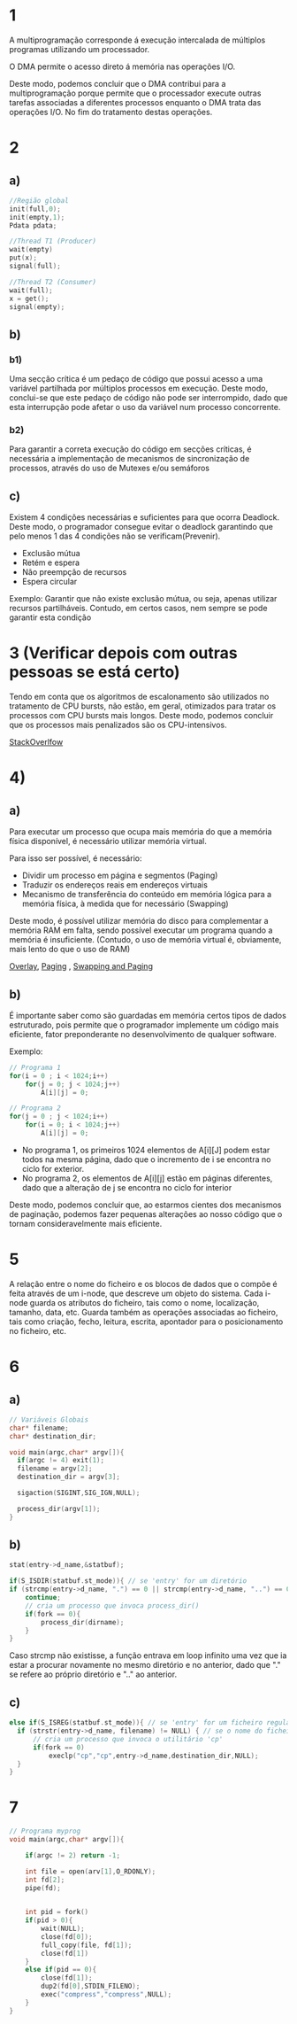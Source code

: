 # 1
A multiprogramação corresponde á execução intercalada de múltiplos programas utilizando um processador.

O DMA permite o acesso direto á memória nas operações I/O.

Deste modo, podemos concluir que o DMA contribui para a multiprogramação porque permite que o processador execute outras tarefas associadas a diferentes processos enquanto o DMA trata das operações I/O. No fim do tratamento destas operações.

# 2
## a)
```c
//Região global
init(full,0);
init(empty,1);
Pdata pdata;
```

```c
//Thread T1 (Producer)
wait(empty)
put(x);
signal(full);
```

```c
//Thread T2 (Consumer)
wait(full);
x = get();
signal(empty);
```

## b)
### b1)
Uma secção crítica é um pedaço de código que possui acesso a uma variável partilhada por múltiplos processos em execução. Deste modo, conclui-se que este pedaço de código não pode ser interrompido, dado que esta interrupção pode afetar o uso da variável num processo concorrente.
### b2)
Para garantir a correta execução do código em secções críticas, é necessária a implementação de mecanismos de sincronização de processos, através do uso de Mutexes e/ou semáforos

## c)
Existem 4 condições necessárias e suficientes para que ocorra Deadlock. Deste modo, o programador consegue evitar o deadlock garantindo que pelo menos 1 das 4 condições não se verificam(Prevenir).
- Exclusão mútua
- Retém e espera
- Não preempção de recursos
- Espera circular

Exemplo: Garantir que não existe exclusão mútua, ou seja, apenas utilizar recursos partilháveis. Contudo, em certos casos, nem sempre se pode garantir esta condição

# 3 (Verificar depois com outras pessoas se está certo)
Tendo em conta que os algoritmos de escalonamento são utilizados no tratamento de CPU bursts, não estão, em geral, otimizados para tratar os processos com CPU bursts mais longos. Deste modo, podemos concluir que os processos mais penalizados são os CPU-intensivos.

[StackOverlfow](https://stackoverflow.com/questions/868568/what-do-the-terms-cpu-bound-and-i-o-bound-mean)

# 4)

## a)
Para executar um processo que ocupa mais memória do que a memória física disponível, é necessário utilizar memória virtual.

Para isso ser possível, é necessário:
- Dividir um processo em página e segmentos (Paging)
- Traduzir os endereços reais em endereços virtuais
- Mecanismo de transferência do conteúdo em memória lógica para a memória física, à medida que for necessário (Swapping)

Deste modo, é possível utilizar memória do disco para complementar a memória RAM em falta, sendo possível executar um programa quando a memória é insuficiente. (Contudo, o uso de memória virtual é, obviamente, mais lento do que o uso de RAM)

[Overlay](https://www.geeksforgeeks.org/overlays-in-memory-management/),
[Paging](https://www.geeksforgeeks.org/paging-in-operating-system/)
,
[Swapping and Paging](https://www.sciencedirect.com/topics/computer-science/virtual-memory#:~:text=Swapping%20and%20paging,the%20amount%20of%20available%20memory.)

## b)
É importante saber como são guardadas em memória certos tipos de dados estruturado, pois permite que o programador implemente um código mais eficiente, fator preponderante no desenvolvimento de qualquer software.

Exemplo:
```c
// Programa 1
for(i = 0 ; i < 1024;i++)
    for(j = 0; j < 1024;j++)
        A[i][j] = 0;
```
```c
// Programa 2
for(j = 0 ; j < 1024;i++)
    for(i = 0; i < 1024;j++)
        A[i][j] = 0;
```
- No programa 1, os primeiros 1024 elementos de A[i][J] podem estar todos na mesma página, dado que o incremento de i se encontra no ciclo for exterior.
- No programa 2, os elementos de A[i][j] estão em páginas diferentes, dado que a alteração de j se encontra no ciclo for interior

Deste modo, podemos concluir que, ao estarmos cientes dos mecanismos de paginação, podemos fazer pequenas alterações ao nosso código que o tornam consideravelmente mais eficiente.

# 5
A relação entre o nome do ficheiro e os blocos de dados que o compõe é feita através de um i-node, que descreve um objeto do sistema. Cada i-node guarda os atributos do ficheiro, tais como o nome, localização, tamanho, data, etc. Guarda também as operações associadas ao ficheiro, tais como criação, fecho, leitura, escrita, apontador para o posicionamento no ficheiro, etc.

# 6
## a)
```c
// Variáveis Globais
char* filename;
char* destination_dir;

void main(argc,char* argv[]){
  if(argc != 4) exit(1);
  filename = argv[2];
  destination_dir = argv[3];

  sigaction(SIGINT,SIG_IGN,NULL);

  process_dir(argv[1]);
}
```
## b)
```c
stat(entry->d_name,&statbuf);

if(S_ISDIR(statbuf.st_mode)){ // se 'entry' for um diretório
if (strcmp(entry‐>d_name, ".") == 0 || strcmp(entry‐>d_name, "..") == 0)
    continue;
    // cria um processo que invoca process_dir()
    if(fork == 0){
        process_dir(dirname);
    }
}
```
Caso strcmp não existisse, a função entrava em loop infinito uma vez que ia estar a procurar novamente no mesmo diretório e no anterior, dado que "." se refere ao próprio diretório e ".." ao anterior.

## c)

```c
else if(S_ISREG(statbuf.st_mode)){ // se 'entry' for um ficheiro regular
  if (strstr(entry‐>d_name, filename) != NULL) { // se o nome do ficheiro contiver filename
      // cria um processo que invoca o utilitário 'cp'
      if(fork == 0)
          execlp("cp","cp",entry->d_name,destination_dir,NULL);
  }
}
```

# 7

```c
// Programa myprog
void main(argc,char* argv[]){

    if(argc != 2) return -1;

    int file = open(arv[1],O_RDONLY);
    int fd[2];
    pipe(fd);

    
    int pid = fork()
    if(pid > 0){
        wait(NULL);
        close(fd[0]);
        full_copy(file, fd[1]);
        close(fd[1])
    }
    else if(pid == 0){
        close(fd[1]);
        dup2(fd[0],STDIN_FILENO);
        exec("compress","compress",NULL);
    }    
}
```

